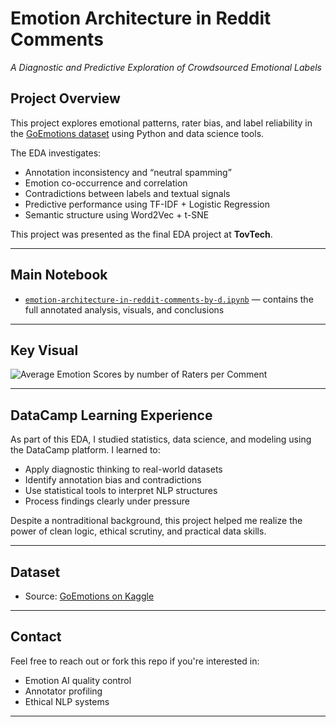 # Emotion Architecture in Reddit Comments  
*A Diagnostic and Predictive Exploration of Crowdsourced Emotional Labels*

## Project Overview

This project explores emotional patterns, rater bias, and label reliability in the [GoEmotions dataset](https://www.kaggle.com/datasets/mathurinache/goemotions) using Python and data science tools.

The EDA investigates:

- Annotation inconsistency and “neutral spamming”
- Emotion co-occurrence and correlation
- Contradictions between labels and textual signals
- Predictive performance using TF-IDF + Logistic Regression
- Semantic structure using Word2Vec + t-SNE

This project was presented as the final EDA project at **TovTech**.

---

## Main Notebook

- [`emotion-architecture-in-reddit-comments-by-d.ipynb`](emotion-architecture-in-reddit-comments-by-d.ipynb) — contains the full annotated analysis, visuals, and conclusions

---

## Key Visual

![Average Emotion Scores by number of Raters per Comment](visuals/emotion_score_by_raters_1_5.png)

---

## DataCamp Learning Experience

As part of this EDA, I studied statistics, data science, and modeling using the DataCamp platform. I learned to:
- Apply diagnostic thinking to real-world datasets
- Identify annotation bias and contradictions
- Use statistical tools to interpret NLP structures
- Process findings clearly under pressure

Despite a nontraditional background, this project helped me realize the power of clean logic, ethical scrutiny, and practical data skills.

---

## Dataset

- Source: [GoEmotions on Kaggle](https://www.kaggle.com/datasets/mathurinache/goemotions)

---

## Contact

Feel free to reach out or fork this repo if you're interested in:
- Emotion AI quality control
- Annotator profiling
- Ethical NLP systems

---
